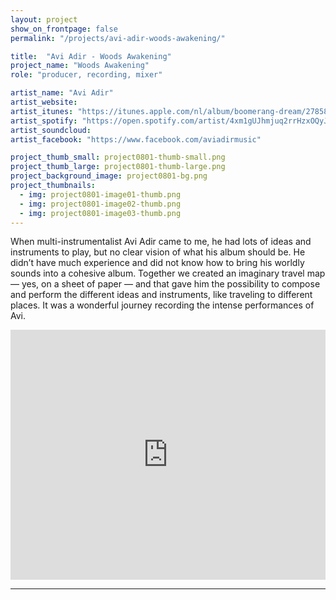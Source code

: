```yaml
---
layout: project
show_on_frontpage: false
permalink: "/projects/avi-adir-woods-awakening/"

title:  "Avi Adir - Woods Awakening"
project_name: "Woods Awakening"
role: "producer, recording, mixer"

artist_name: "Avi Adir"
artist_website:
artist_itunes: "https://itunes.apple.com/nl/album/boomerang-dream/278583976?l=en"
artist_spotify: "https://open.spotify.com/artist/4xm1gUJhmjuq2rrHzxOQyJ"
artist_soundcloud: 
artist_facebook: "https://www.facebook.com/aviadirmusic"

project_thumb_small: project0801-thumb-small.png
project_thumb_large: project0801-thumb-large.png
project_background_image: project0801-bg.png
project_thumbnails:
  - img: project0801-image01-thumb.png
  - img: project0801-image02-thumb.png
  - img: project0801-image03-thumb.png
---
```


When multi-instrumentalist Avi Adir came to me, he had lots of ideas and instruments to play, but no clear vision of what his album should be. He didn’t have much experience and did not know how to bring his worldly sounds into a cohesive album. Together we created an imaginary travel map — yes, on a sheet of paper — and that gave him the possibility to compose and perform the different ideas and instruments, like traveling to different places. It was a wonderful journey recording the intense performances of Avi.

<iframe style="border: 0; width: 100%; height: 400px;" src="https://bandcamp.com/EmbeddedPlayer/album=1604714139/size=large/bgcol=ffffff/linkcol=0687f5/minimal=true/transparent=true/" seamless><a href="http://aviadir.bandcamp.com/album/boomerang-dream">Boomerang Dream by Avi Adir</a></iframe>

---